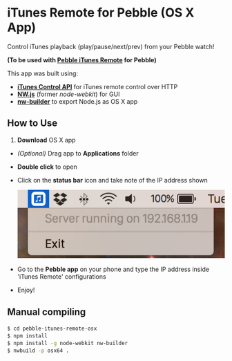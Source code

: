 # iTunes Remote for Pebble (OS X App)

Control iTunes playback (play/pause/next/prev) from your Pebble watch!

**(To be used with [Pebble iTunes Remote](https://github.com/macecchi/pebble-itunes-remote) for Pebble)**


This app was built using:

- **[iTunes Control API](https://github.com/macecchi/itunes-control-api)** for iTunes remote control over HTTP
- **[NW.js](https://github.com/nwjs/nw.js)** (former *node-webkit*) for GUI
- **[nw-builder](https://github.com/nwjs/nw-builder)** to export Node.js as OS X app


## How to Use

1. **Download** OS X app
- *(Optional)* Drag app to **Applications** folder
- **Double click** to open
- Click on the **status bar** icon and take note of the IP address shown

	![image](resources/images/statusbar_help.png)
- Go to the **Pebble app** on your phone and type the IP address inside 'iTunes Remote' configurations
- Enjoy!


## Manual compiling

```bash
$ cd pebble-itunes-remote-osx
$ npm install
$ npm install -g node-webkit nw-builder
$ nwbuild -p osx64 .
```